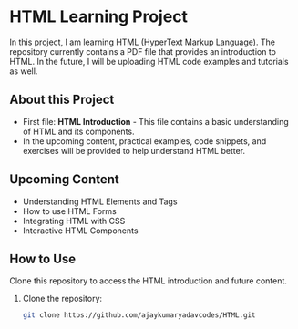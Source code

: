 # HTML Learning Project

In this project, I am learning HTML (HyperText Markup Language). The repository currently contains a PDF file that provides an introduction to HTML. In the future, I will be uploading HTML code examples and tutorials as well.

## About this Project

- First file: **HTML Introduction** - This file contains a basic understanding of HTML and its components.
- In the upcoming content, practical examples, code snippets, and exercises will be provided to help understand HTML better.

## Upcoming Content

- Understanding HTML Elements and Tags
- How to use HTML Forms
- Integrating HTML with CSS
- Interactive HTML Components

## How to Use

Clone this repository to access the HTML introduction and future content.

1. Clone the repository:
   ```bash
   git clone https://github.com/ajaykumaryadavcodes/HTML.git

   
